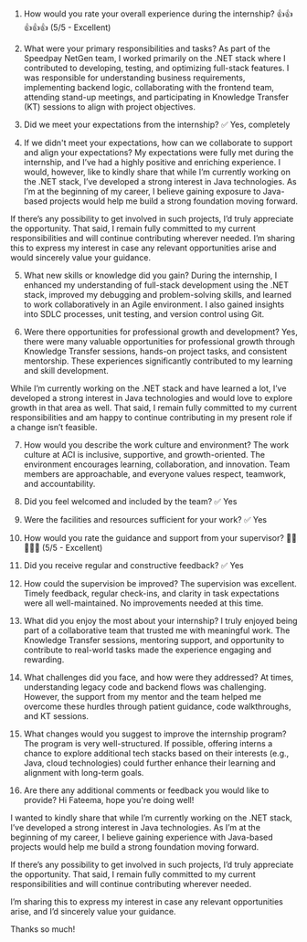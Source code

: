 1. How would you rate your overall experience during the internship?
👍👍👍👍👍 (5/5 - Excellent)

2. What were your primary responsibilities and tasks?
As part of the Speedpay NetGen team, I worked primarily on the .NET stack where I contributed to developing, testing, and optimizing full-stack features. I was responsible for understanding business requirements, implementing backend logic, collaborating with the frontend team, attending stand-up meetings, and participating in Knowledge Transfer (KT) sessions to align with project objectives.

3. Did we meet your expectations from the internship?
✅ Yes, completely

4. If we didn't meet your expectations, how can we collaborate to support and align your expectations?
My expectations were fully met during the internship, and I’ve had a highly positive and enriching experience. I would, however, like to kindly share that while I’m currently working on the .NET stack, I’ve developed a strong interest in Java technologies. As I’m at the beginning of my career, I believe gaining exposure to Java-based projects would help me build a strong foundation moving forward.

If there’s any possibility to get involved in such projects, I’d truly appreciate the opportunity. That said, I remain fully committed to my current responsibilities and will continue contributing wherever needed. I’m sharing this to express my interest in case any relevant opportunities arise and would sincerely value your guidance.

5. What new skills or knowledge did you gain?
During the internship, I enhanced my understanding of full-stack development using the .NET stack, improved my debugging and problem-solving skills, and learned to work collaboratively in an Agile environment. I also gained insights into SDLC processes, unit testing, and version control using Git.

6. Were there opportunities for professional growth and development?
Yes, there were many valuable opportunities for professional growth through Knowledge Transfer sessions, hands-on project tasks, and consistent mentorship. These experiences significantly contributed to my learning and skill development.

While I’m currently working on the .NET stack and have learned a lot, I’ve developed a strong interest in Java technologies and would love to explore growth in that area as well. That said, I remain fully committed to my current responsibilities and am happy to continue contributing in my present role if a change isn’t feasible.

7. How would you describe the work culture and environment?
The work culture at ACI is inclusive, supportive, and growth-oriented. The environment encourages learning, collaboration, and innovation. Team members are approachable, and everyone values respect, teamwork, and accountability.

8. Did you feel welcomed and included by the team?
✅ Yes

9. Were the facilities and resources sufficient for your work?
✅ Yes

10. How would you rate the guidance and support from your supervisor?
🌟🌟🌟🌟🌟 (5/5 - Excellent)

11. Did you receive regular and constructive feedback?
✅ Yes

12. How could the supervision be improved?
The supervision was excellent. Timely feedback, regular check-ins, and clarity in task expectations were all well-maintained. No improvements needed at this time.

13. What did you enjoy the most about your internship?
I truly enjoyed being part of a collaborative team that trusted me with meaningful work. The Knowledge Transfer sessions, mentoring support, and opportunity to contribute to real-world tasks made the experience engaging and rewarding.

14. What challenges did you face, and how were they addressed?
At times, understanding legacy code and backend flows was challenging. However, the support from my mentor and the team helped me overcome these hurdles through patient guidance, code walkthroughs, and KT sessions.

15. What changes would you suggest to improve the internship program?
The program is very well-structured. If possible, offering interns a chance to explore additional tech stacks based on their interests (e.g., Java, cloud technologies) could further enhance their learning and alignment with long-term goals.

16. Are there any additional comments or feedback you would like to provide?
Hi Fateema, hope you're doing well!

I wanted to kindly share that while I’m currently working on the .NET stack, I’ve developed a strong interest in Java technologies. As I’m at the beginning of my career, I believe gaining experience with Java-based projects would help me build a strong foundation moving forward.

If there’s any possibility to get involved in such projects, I’d truly appreciate the opportunity. That said, I remain fully committed to my current responsibilities and will continue contributing wherever needed.

I’m sharing this to express my interest in case any relevant opportunities arise, and I’d sincerely value your guidance.

Thanks so much!
